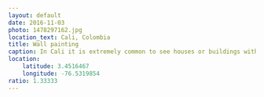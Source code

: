 ```yaml
---
layout: default
date: 2016-11-03
photo: 1478297162.jpg
location_text: Cali, Colombia
title: Wall painting
caption: In Cali it is extremely common to see houses or buildings with the walls painted with one or two solid colors. At the same time many ones have nice illustrations which are either abstract or very realistic.
location:
    latitude: 3.4516467
    longitude: -76.5319854
ratio: 1.33333
---
```

